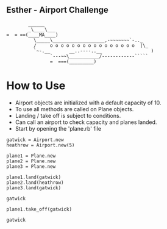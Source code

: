 ## Esther - Airport Challenge

```
        ______
        _\____\___
=  = ==(____MA____)
          \_____\___________________,-~~~~~~~`-.._
          /     o o o o o o o o o o o o o o o o  |\_
          `~-.__       __..----..__                  )
                `---~~\___________/------------`````
                =  ===(_________)

```

# How to Use

- Airport objects are initialized with a default capacity of 10.
- To use all methods are called on Plane objects.
- Landing / take off is subject to conditions.
- Can call an airport to check capacity and planes landed.
- Start by opening the 'plane.rb' file

```
gatwick = Airport.new
heathrow = Airport.new(5)

plane1 = Plane.new
plane2 = Plane.new
plane3 = Plane.new

plane1.land(gatwick)
plane2.land(heathrow)
plane3.land(gatwick)

gatwick

plane1.take_off(gatwick)

gatwick

```
